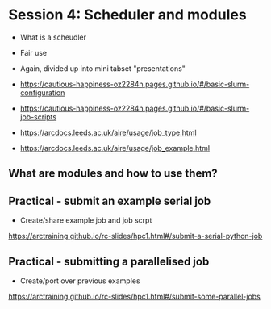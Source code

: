 # Session 4: Scheduler and modules

- What is a scheudler
- Fair use

- Again, divided up into mini tabset "presentations"

- https://cautious-happiness-oz2284n.pages.github.io/#/basic-slurm-configuration
- https://cautious-happiness-oz2284n.pages.github.io/#/basic-slurm-job-scripts
- https://arcdocs.leeds.ac.uk/aire/usage/job_type.html
- https://arcdocs.leeds.ac.uk/aire/usage/job_example.html

## What are modules and how to use them?

## Practical - submit an example serial job

- Create/share example job and job scrpt

https://arctraining.github.io/rc-slides/hpc1.html#/submit-a-serial-python-job

## Practical - submitting a parallelised job

- Create/port over previous examples

https://arctraining.github.io/rc-slides/hpc1.html#/submit-some-parallel-jobs